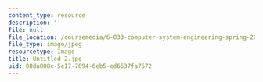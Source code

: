 ```yaml
---
content_type: resource
description: ''
file: null
file_location: /coursemedia/6-033-computer-system-engineering-spring-2018/08da808c5e1770946eb5ed6637fa7572_Untitled-2.jpg
file_type: image/jpeg
resourcetype: Image
title: Untitled-2.jpg
uid: 08da808c-5e17-7094-6eb5-ed6637fa7572
---
```

